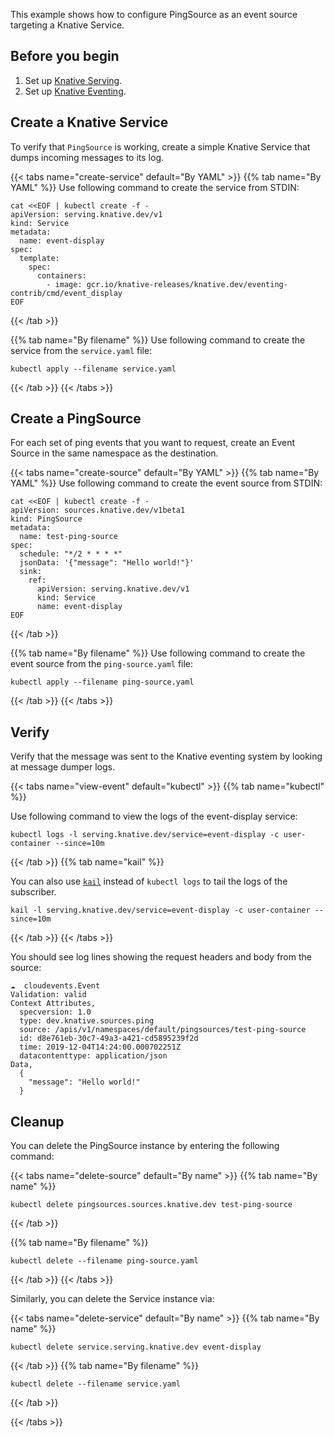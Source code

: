This example shows how to configure PingSource as an event source targeting
a Knative Service.

## Before you begin

1. Set up [Knative Serving](../../../serving).
1. Set up [Knative Eventing](../../../eventing).

## Create a Knative Service

To verify that `PingSource` is working, create a simple Knative
Service that dumps incoming messages to its log.

{{< tabs name="create-service" default="By YAML" >}}
{{% tab name="By YAML" %}}
Use following command to create the service from STDIN:

```shell
cat <<EOF | kubectl create -f -
apiVersion: serving.knative.dev/v1
kind: Service
metadata:
  name: event-display
spec:
  template:
    spec:
      containers:
        - image: gcr.io/knative-releases/knative.dev/eventing-contrib/cmd/event_display
EOF
```
{{< /tab >}}

{{% tab name="By filename" %}}
Use following command to create the service from the `service.yaml` file:

```shell
kubectl apply --filename service.yaml
```
{{< /tab >}}
{{< /tabs >}}

## Create a PingSource

For each set of ping events that you want to request, create an Event
Source in the same namespace as the destination.

{{< tabs name="create-source" default="By YAML" >}}
{{% tab name="By YAML" %}}
Use following command to create the event source from STDIN:

```shell
cat <<EOF | kubectl create -f -
apiVersion: sources.knative.dev/v1beta1
kind: PingSource
metadata:
  name: test-ping-source
spec:
  schedule: "*/2 * * * *"
  jsonData: '{"message": "Hello world!"}'
  sink:
    ref:
      apiVersion: serving.knative.dev/v1
      kind: Service
      name: event-display
EOF
```
{{< /tab >}}

{{% tab name="By filename" %}}
Use following command to create the event source from the `ping-source.yaml` file:

```shell
kubectl apply --filename ping-source.yaml
```
{{< /tab >}}
{{< /tabs >}}


## Verify

Verify that the message was sent to the Knative eventing system by
looking at message dumper logs.

{{< tabs name="view-event" default="kubectl" >}}
{{% tab name="kubectl" %}}

Use following command to view the logs of the event-display service:

```shell
kubectl logs -l serving.knative.dev/service=event-display -c user-container --since=10m
```

{{< /tab >}}
{{% tab name="kail" %}}

You can also use [`kail`](https://github.com/boz/kail) instead of `kubectl logs`
to tail the logs of the subscriber.

```shell
kail -l serving.knative.dev/service=event-display -c user-container --since=10m
```

{{< /tab >}}
{{< /tabs >}}

You should see log lines showing the request headers and body from the source:

```
☁️  cloudevents.Event
Validation: valid
Context Attributes,
  specversion: 1.0
  type: dev.knative.sources.ping
  source: /apis/v1/namespaces/default/pingsources/test-ping-source
  id: d8e761eb-30c7-49a3-a421-cd5895239f2d
  time: 2019-12-04T14:24:00.000702251Z
  datacontenttype: application/json
Data,
  {
    "message": "Hello world!"
  }
```

## Cleanup

You can delete the PingSource instance by entering the following command:

{{< tabs name="delete-source" default="By name" >}}
{{% tab name="By name" %}}
```shell
kubectl delete pingsources.sources.knative.dev test-ping-source
```
{{< /tab >}}

{{% tab name="By filename" %}}
```shell
kubectl delete --filename ping-source.yaml
```
{{< /tab >}}
{{< /tabs >}}


Similarly, you can delete the Service instance via:

{{< tabs name="delete-service" default="By name" >}}
{{% tab name="By name" %}}
```shell
kubectl delete service.serving.knative.dev event-display
```
{{< /tab >}}
{{% tab name="By filename" %}}
```shell
kubectl delete --filename service.yaml
```
{{< /tab >}}

{{< /tabs >}}
